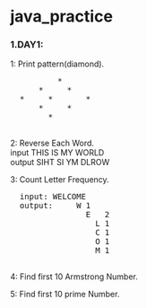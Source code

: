 # java_practice

### 1.DAY1: ### 
  1: Print pattern(diamond).
  <pre>
		  *
	  *		*
  *		*		*
	  *		*
	  	*
  </pre>
  2: Reverse Each Word.
  <br>
  input THIS IS MY WORLD
  <br>
  output SIHT SI YM DLROW

  3: Count Letter Frequency.
  <pre>
  input: WELCOME
  output:     W	1
	      	    E	2
		          L	1
		          C	1
		          O	1
		          M	1
		</pre>
  4:
		Find first 10 Armstrong Number.
		
  5:
		Find first 10 prime Number.
